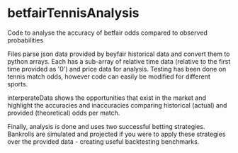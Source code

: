 # betfairTennisAnalysis
Code to analyse the accuracy of betfair odds compared to observed probabilities


Files parse json data provided by beyfair historical data and convert them to python arrays. Each has a sub-array of relative time data (relative to the first time provided as '0') and price data for analysis.
Testing has been done on tennis match odds, however code can easily be modified for different sports. 

interperateData shows the opportunities that exist in the market and highlight the accuracies and inaccuracies comparing historical (actual) and provided (theoretical) odds per match.

Finally, analysis is done and uses two successful betting strategies. Bankrolls are simulated and projected if you were to apply these strategies over the provided data - creating useful backtesting benchmarks.
